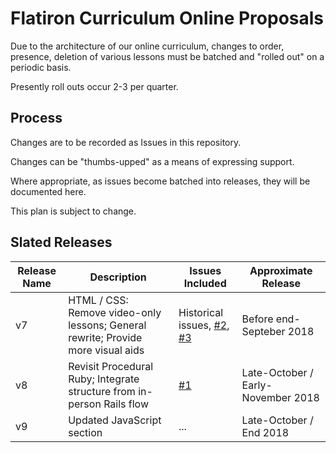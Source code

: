 # Flatiron Curriculum Online Proposals

Due to the architecture of our online curriculum, changes to order, presence,
deletion of various lessons must be batched and "rolled out" on a periodic
basis.

Presently roll outs occur 2-3 per quarter.

## Process

Changes are to be recorded as Issues in this repository.

Changes can be "thumbs-upped" as a means of expressing support.

Where appropriate, as issues become batched into releases, they will be
documented here.

This plan is subject to change.

## Slated Releases

|Release Name|Description|Issues Included|Approximate Release|
|-|-|-|-|
|v7| HTML / CSS: Remove video-only lessons;  General rewrite; Provide more visual aids| Historical issues, [#2][2], [#3][3]|Before end-Septeber 2018|
|v8| Revisit Procedural Ruby; Integrate structure from in-person Rails flow |[#1](https://github.com/learn-co-curriculum/flatiron-curriculum-online-proposals/issues/`)|Late-October / Early-November 2018|
|v9| Updated JavaScript section |...|Late-October / End 2018|



[2]: https://github.com/learn-co-curriculum/flatiron-curriculum-online-proposals/issues/2
[3]: https://github.com/learn-co-curriculum/flatiron-curriculum-online-proposals/issues/3
